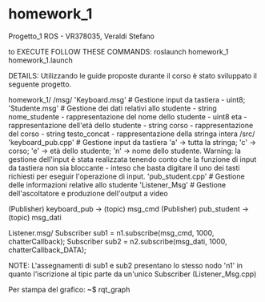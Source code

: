 # homework_1
Progetto_1 ROS - VR378035, Veraldi Stefano

to EXECUTE FOLLOW THESE COMMANDS: 
roslaunch homework_1 homework_1.launch

DETAILS:
Utilizzando le guide proposte durante il corso è stato sviluppato il seguente progetto.

homework_1/
  /msg/ 
       'Keyboard.msg' # Gestione input da tastiera 
                      - uint8; 
       'Studente.msg' # Gestione dei dati relativi allo studente 
                      - string nome_studente - rappresentazione del nome dello studente
                      - uint8 eta - rappresentazione dell'età dello studente
                      - string corso - rappresentazione del corso
                      - string testo_concat - rappresentazione della stringa intera
  /src/
       'keyboard_pub.cpp' # Gestione input da tastiera 
                                  'a' -> tutta la stringa; 
                                  'c' -> corso; 
                                  'e' -> età dello studente; 
                                  'n' -> nome dello studente. 
                           Warning: la gestione dell'input è stata realizzata tenendo conto che la funzione di input da
                           tastiera non sia bloccante - inteso che basta digitare il uno dei tasti richiesti per eseguir
                           l'operazione di input.
       'pub_student.cpp' # Gestione delle informazioni relative allo studente
       'Listener_Msg'    # Gestione dell'ascoltatore e produzione dell'output a video

(Publisher) keyboard_pub  -> (topic) msg_cmd 
(Publisher) pub_student   -> (topic) msg_dati 

Listener.msg/ 
  Subscriber sub1 = n1.subscribe(msg_cmd, 1000, chatterCallback);
  Subscriber sub2 = n2.subscribe(msg_dati, 1000, chatterCallback_DATA);

NOTE:
  L'assegnamenti di sub1 e sub2 presentano lo stesso nodo 'n1' in quanto l'iscrizione al tipic parte da un'unico Subscriber
  (Listener_Msg.cpp) 

  Per stampa del grafico:
                          ~$ rqt_graph
